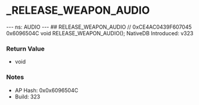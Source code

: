 # _RELEASE_WEAPON_AUDIO

--- ns: AUDIO --- ## RELEASE_WEAPON_AUDIO  // 0xCE4AC0439F607045 0x6096504C void RELEASE_WEAPON_AUDIO();  NativeDB Introduced: v323

### Return Value
* void

### Notes
* AP Hash: 0x0x6096504C
* Build: 323

